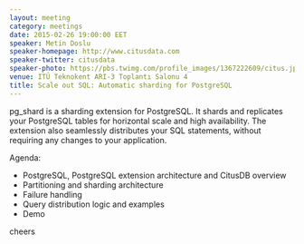 ```yaml
---
layout: meeting
category: meetings
date: 2015-02-26 19:00:00 EET
speaker: Metin Doslu
speaker-homepage: http://www.citusdata.com
speaker-twitter: citusdata
speaker-photo: https://pbs.twimg.com/profile_images/1367222609/citus.jpg
venue: ITÜ Teknokent ARI-3 Toplantı Salonu 4
title: Scale out SQL: Automatic sharding for PostgreSQL
---
```


pg_shard is a sharding extension for PostgreSQL. It shards and replicates your PostgreSQL tables for horizontal scale and high availability. The extension also seamlessly distributes your SQL statements, without requiring any changes to your application.

Agenda: 

- PostgreSQL, PostgreSQL extension architecture and CitusDB overview
- Partitioning and sharding architecture 
- Failure handling
- Query distribution logic and examples
- Demo


cheers
